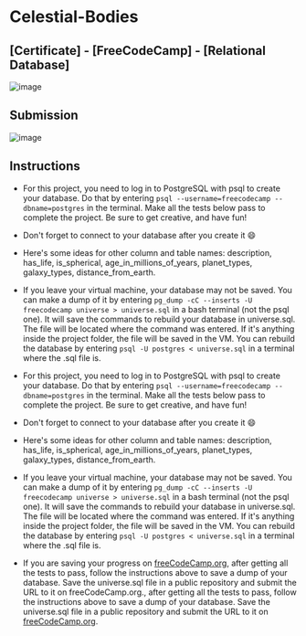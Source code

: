 # Celestial-Bodies
## [Certificate] - [FreeCodeCamp] - [Relational Database]

![image](https://github.com/user-attachments/assets/bfbe5dc7-5566-46c5-8a7b-a0151c449446)

## Submission
![image](https://github.com/user-attachments/assets/6f9936c1-0957-48b8-a498-396de187d04b)

## Instructions
- For this project, you need to log in to PostgreSQL with psql to create your database. Do that by entering `psql --username=freecodecamp --dbname=postgres` in the terminal. Make all the tests below pass to complete the project. Be sure to get creative, and have fun!

- Don't forget to connect to your database after you create it 😄

- Here's some ideas for other column and table names: description, has_life, is_spherical, age_in_millions_of_years, planet_types, galaxy_types, distance_from_earth.

- If you leave your virtual machine, your database may not be saved. You can make a dump of it by entering `pg_dump -cC --inserts -U freecodecamp universe > universe.sql` in a bash terminal (not the psql one). It will save the commands to rebuild your database in universe.sql. The file will be located where the command was entered. If it's anything inside the project folder, the file will be saved in the VM. You can rebuild the database by entering `psql -U postgres < universe.sql` in a terminal where the .sql file is.

- For this project, you need to log in to PostgreSQL with psql to create your database. Do that by entering `psql --username=freecodecamp --dbname=postgres` in the terminal. Make all the tests below pass to complete the project. Be sure to get creative, and have fun!

- Don't forget to connect to your database after you create it 😄

- Here's some ideas for other column and table names: description, has_life, is_spherical, age_in_millions_of_years, planet_types, galaxy_types, distance_from_earth.

- If you leave your virtual machine, your database may not be saved. You can make a dump of it by entering `pg_dump -cC --inserts -U freecodecamp universe > universe.sql` in a bash terminal (not the psql one). It will save the commands to rebuild your database in universe.sql. The file will be located where the command was entered. If it's anything inside the project folder, the file will be saved in the VM. You can rebuild the database by entering `psql -U postgres < universe.sql` in a terminal where the .sql file is.

- If you are saving your progress on [freeCodeCamp.org](https://www.freecodecamp.org/), after getting all the tests to pass, follow the instructions above to save a dump of your database. Save the universe.sql file in a public repository and submit the URL to it on freeCodeCamp.org., after getting all the tests to pass, follow the instructions above to save a dump of your database. Save the universe.sql file in a public repository and submit the URL to it on [freeCodeCamp.org](https://www.freecodecamp.org/).
